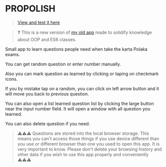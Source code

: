 # PROPOLISH

> [View and test it here](https://vaskovskied.github.io/propolish/)

> :question: This is a new version of [my old app](https://github.com/Vaskovskied/karta-Polaka-pytania-app) made to solidify knowledge about OOP and ES6 classes.

Small app to learn questions people need when take the karta Polaka exams.

You can get random question or enter number manually.

Also you can mark question as learned by clicking or taping on checkmark icons.

If you by mistake tap on a random, you can click on left arrow button and it will move you back to previous question.

You can also open a list learned question list by clicking the large button near the input number field. It will open a window with all question you learned.

You can also delete question if you need.

> :warning::warning::warning: Questions are stored into the local browser storage. This means you can't access those things if you use device different than you use or different browser than
one you used to open this app. It is very important to know. Please don't delete your browsing history and other data if you wish to use this app properly and conveniently :warning::warning::warning:
